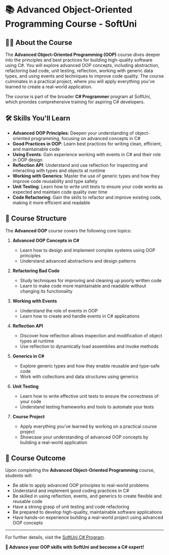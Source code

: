 # 📚 Advanced Object-Oriented Programming Course - SoftUni

## 🧑‍🏫 About the Course  

The **Advanced Object-Oriented Programming (OOP)** course dives deeper into the principles and best practices for building high-quality software using C#. You will explore advanced OOP concepts, including abstraction, refactoring bad code, unit testing, reflection, working with generic data types, and using events and techniques to improve code quality. The course culminates in a practical project, where you will apply everything you’ve learned to create a real-world application.

The course is part of the broader **C# Programmer** program at SoftUni, which provides comprehensive training for aspiring C# developers.

## 🛠️ Skills You'll Learn  

- **Advanced OOP Principles**: Deepen your understanding of object-oriented programming, focusing on advanced concepts in C#  
- **Good Practices in OOP**: Learn best practices for writing clean, efficient, and maintainable code  
- **Using Events**: Gain experience working with events in C# and their role in OOP design  
- **Reflection API**: Understand and use reflection for inspecting and interacting with types and objects at runtime  
- **Working with Generics**: Master the use of generic types and how they improve code reusability and type safety  
- **Unit Testing**: Learn how to write unit tests to ensure your code works as expected and maintain code quality over time  
- **Code Refactoring**: Gain the skills to refactor and improve existing code, making it more efficient and readable  

## 📅 Course Structure  

The **Advanced OOP** course covers the following core topics:

1. **Advanced OOP Concepts in C#**  
   - Learn how to design and implement complex systems using OOP principles  
   - Understand advanced abstractions and design patterns  

2. **Refactoring Bad Code**  
   - Study techniques for improving and cleaning up poorly written code  
   - Learn to make code more maintainable and readable without changing its functionality  

3. **Working with Events**  
   - Understand the role of events in OOP  
   - Learn how to create and handle events in C# applications  

4. **Reflection API**  
   - Discover how reflection allows inspection and modification of object types at runtime  
   - Use reflection to dynamically load assemblies and invoke methods  

5. **Generics in C#**  
   - Explore generic types and how they enable reusable and type-safe code  
   - Work with collections and data structures using generics  

6. **Unit Testing**  
   - Learn how to write effective unit tests to ensure the correctness of your code  
   - Understand testing frameworks and tools to automate your tests  

7. **Course Project**  
   - Apply everything you’ve learned by working on a practical course project  
   - Showcase your understanding of advanced OOP concepts by building a real-world application  

## 🚀 Course Outcome  

Upon completing the **Advanced Object-Oriented Programming** course, students will:

- Be able to apply advanced OOP principles to real-world problems  
- Understand and implement good coding practices in C#  
- Be skilled in using reflection, events, and generics to create flexible and reusable code  
- Have a strong grasp of unit testing and code refactoring  
- Be prepared to develop high-quality, maintainable software applications  
- Have hands-on experience building a real-world project using advanced OOP concepts  

---

For further details, visit the [SoftUni C# Program](https://softuni.bg/trainings/1843/csharp-oop-advanced-march-2018).

**🚀 Advance your OOP skills with SoftUni and become a C# expert!**
